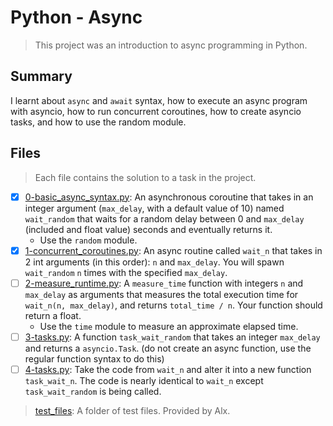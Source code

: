# Python - Async

> This project was an introduction to async programming in Python.

## Summary

I learnt about `async` and `await` syntax, how to execute an async program with asyncio, how to run concurrent coroutines, how to create asyncio tasks, and how to use the random module.

## Files

> Each file contains the solution to a task in the project.

- [x] [0-basic_async_syntax.py](https://github.com/Ebube-Ochemba/alx-backend-python/blob/main/0x01-python_async_function/0-basic_async_syntax.py): An asynchronous coroutine that takes in an integer argument (`max_delay`, with a default value of 10) named `wait_random` that waits for a random delay between 0 and `max_delay` (included and float value) seconds and eventually returns it.
    - Use the `random` module.
- [x] [1-concurrent_coroutines.py](https://github.com/Ebube-Ochemba/alx-backend-python/blob/main/0x01-python_async_function/1-concurrent_coroutines.py): An async routine called `wait_n` that takes in 2 int arguments (in this order): `n` and `max_delay`. You will spawn `wait_random` `n` times with the specified `max_delay`.
- [ ] [2-measure_runtime.py](https://github.com/Ebube-Ochemba/alx-backend-python/blob/main/0x01-python_async_function/2-measure_runtime.py): A `measure_time` function with integers `n` and `max_delay` as arguments that measures the total execution time for `wait_n(n, max_delay)`, and returns `total_time / n`. Your function should return a float.
    - Use the `time` module to measure an approximate elapsed time.
- [ ] [3-tasks.py](https://github.com/Ebube-Ochemba/alx-backend-python/blob/main/0x01-python_async_function/3-tasks.py): A function `task_wait_random` that takes an integer `max_delay` and returns a `asyncio.Task`. (do not create an async function, use the regular function syntax to do this)
- [ ] [4-tasks.py](https://github.com/Ebube-Ochemba/alx-backend-python/blob/main/0x01-python_async_function/4-tasks.py): Take the code from `wait_n` and alter it into a new function `task_wait_n`. The code is nearly identical to `wait_n` except `task_wait_random` is being called.

> [test_files](./test_files): A folder of test files. Provided by Alx.
